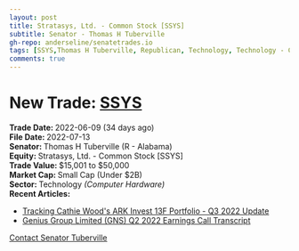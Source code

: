 ```yaml
---
layout: post
title: Stratasys, Ltd. - Common Stock [SSYS]
subtitle: Senator - Thomas H Tuberville
gh-repo: anderseline/senatetrades.io
tags: [SSYS,Thomas H Tuberville, Republican, Technology, Technology - Computer Hardware, Small Cap (Under $2B)]
comments: true
---
```


# New Trade: [SSYS](https://finance.yahoo.com/quote/SSYS/) #
<b>Trade Date: </b>2022-06-09 (34 days ago)<br>
<b>File Date: </b>2022-07-13<br>
<b>Senator: </b>Thomas H Tuberville (R - Alabama)<br>
<b>Equity: </b>Stratasys, Ltd. - Common Stock [SSYS]<br>
<b>Trade Value: </b>$15,001 to $50,000<br>
<b>Market Cap: </b>Small Cap (Under $2B)<br>
<b>Sector: </b>Technology <i>(Computer Hardware)</i><br>
<b>Recent Articles:</b>
- [Tracking Cathie Wood's ARK Invest 13F Portfolio - Q3 2022 Update](https://seekingalpha.com/article/4547378-cathie-woods-ark-invest-13f-portfolio-q3-2022-update)
- [Genius Group Limited (GNS) Q2 2022 Earnings Call Transcript](https://seekingalpha.com/article/4547563-genius-group-limited-gns-q2-2022-earnings-call-transcript)

[Contact Senator Tuberville](https://www.tuberville.senate.gov/contact)
